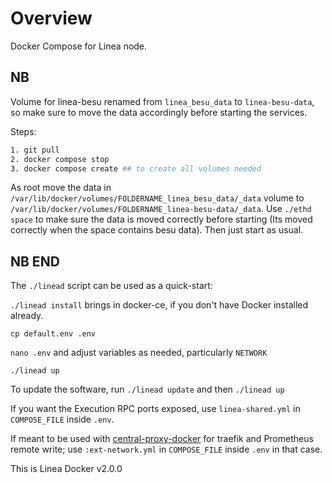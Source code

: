 # Overview

Docker Compose for Linea node.

## NB

Volume for linea-besu renamed from `linea_besu_data` to `linea-besu-data`, so make sure to move the data accordingly before starting the services.

Steps:
```bash
1. git pull
2. docker compose stop
3. docker compose create ## to create all volumes needed
```

As root move the data in `/var/lib/docker/volumes/FOLDERNAME_linea_besu_data/_data` volume to `/var/lib/docker/volumes/FOLDERNAME_linea-besu-data/_data`. Use `./ethd space` to make sure the data is moved correctly before starting (Its moved correctly when the space contains besu data). Then just start as usual.
## NB END


The `./linead` script can be used as a quick-start:

`./linead install` brings in docker-ce, if you don't have Docker installed already.

`cp default.env .env`

`nano .env` and adjust variables as needed, particularly `NETWORK`

`./linead up`

To update the software, run `./linead update` and then `./linead up`

If you want the Execution RPC ports exposed, use `linea-shared.yml` in `COMPOSE_FILE` inside `.env`.

If meant to be used with [central-proxy-docker](https://github.com/CryptoManufaktur-io/central-proxy-docker) for traefik
and Prometheus remote write; use `:ext-network.yml` in `COMPOSE_FILE` inside `.env` in that case.

This is Linea Docker v2.0.0
